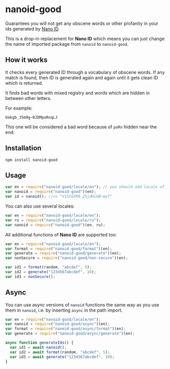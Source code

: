 # nanoid-good

Guarantees you will not get any obscene words or other profanity in your ids generated by [Nano ID](https://github.com/ai/nanoid).

This is a drop-in replacement for **Nano ID** which means you can just change the name of imported package from `nanoid` to `nanoid-good`.

## How it works

It checks every generated ID through a vocabulary of obscene words. If any match is found, then ID is generated again and again until it gets clean ID which is returned.

It finds bad words with mixed registry and words which are hidden in between other letters.

For example:

`Uakgb_J5m9g~0JDMpoRnqLJ`

This one will be considered a bad word because of `poRn` hidden near the end.

## Installation

```shell
npm install nanoid-good
```

## Usage

```js
var en = require("nanoid-good/locale/en"); // you should add locale of your preferred language
var nanoid = require("nanoid-good")(en);
var id = nanoid(); //=> "V1StGXR8_Z5jdHi6B~myT"
```

You can also use several locales:

```js
var en = require("nanoid-good/locale/en");
var ru = require("nanoid-good/locale/ru");
var nanoid = require("nanoid-good")(en, ru);
```

All additional functions of **Nano ID** are supported too:

```js
var en = require("nanoid-good/locale/en");
var format = require("nanoid-good/format")(en);
var generate = require("nanoid-good/generate")(en);
var nonSecure = require("nanoid-good/non-secure")(en);

var id1 = format(random, "abcdef", 5);
var id2 = generate("1234567abcdef", 10);
var id3 = nonSecure();
```

## Async

You can use async versions of `nanoid` functions the same way as you use them in `nanoid`, i.e. by inserting `async` in the path import.

```js
var en = require("nanoid-good/locale/en");
var nanoid = require("nanoid-good/async")(en);
var format = require("nanoid-good/async/format")(en);
var generate = require("nanoid-good/async/generate")(en);

async function generateIds() {
  var id1 = await nanoid();
  var id2 = await format(random, "abcdef", 5);
  var id3 = await generate("1234567abcdef", 10);
}
```
